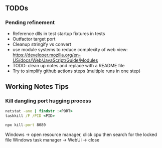 ﻿## TODOs

### Pending refinement
- Reference dlls in test startup fixtures in tests
- Outfactor target port
- Cleanup stringify vs convert
- use module systems to reduce complexity of web view: https://developer.mozilla.org/en-US/docs/Web/JavaScript/Guide/Modules
- TODO: clean up notes and replace with a README file
- Try to simplify github actions steps (multiple runs in one step)

## Working Notes Tips

### Kill dangling port hugging process
```cmd
netstat -ano | findstr :<PORT>
taskkill /F /PID <PID>

npx kill-port 8080
```

Windows -> open resource manager, click cpu then search for the locked file
Windows task manager -> WebUi -> close